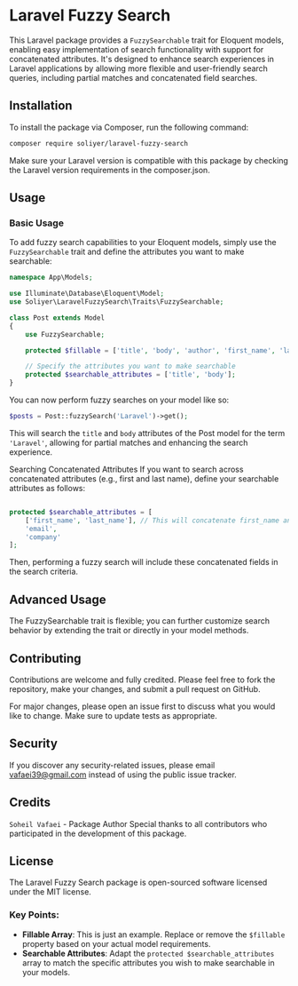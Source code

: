 # Laravel Fuzzy Search

This Laravel package provides a `FuzzySearchable` trait for Eloquent models, enabling easy implementation of search functionality with support for concatenated attributes. It's designed to enhance search experiences in Laravel applications by allowing more flexible and user-friendly search queries, including partial matches and concatenated field searches.

## Installation

To install the package via Composer, run the following command:

```bash
composer require soliyer/laravel-fuzzy-search
```
Make sure your Laravel version is compatible with this package by checking the Laravel version requirements in the composer.json.

## Usage

### Basic Usage

To add fuzzy search capabilities to your Eloquent models, simply use the `FuzzySearchable` trait and define the attributes you want to make searchable:

```php
namespace App\Models;

use Illuminate\Database\Eloquent\Model;
use Soliyer\LaravelFuzzySearch\Traits\FuzzySearchable;

class Post extends Model
{
    use FuzzySearchable;

    protected $fillable = ['title', 'body', 'author', 'first_name', 'last_name'];

    // Specify the attributes you want to make searchable
    protected $searchable_attributes = ['title', 'body'];
}
```

You can now perform fuzzy searches on your model like so:

```php
$posts = Post::fuzzySearch('Laravel')->get();
```

This will search the `title` and `body` attributes of the Post model for the term `'Laravel'`, allowing for partial matches and enhancing the search experience.

Searching Concatenated Attributes
If you want to search across concatenated attributes (e.g., first and last name), define your searchable attributes as follows:

```php

protected $searchable_attributes = [
    ['first_name', 'last_name'], // This will concatenate first_name and last_name with a space in between
    'email',
    'company'
];

```

Then, performing a fuzzy search will include these concatenated fields in the search criteria.

## Advanced Usage
The FuzzySearchable trait is flexible; you can further customize search behavior by extending the trait or directly in your model methods.

## Contributing
Contributions are welcome and fully credited. Please feel free to fork the repository, make your changes, and submit a pull request on GitHub.

For major changes, please open an issue first to discuss what you would like to change. Make sure to update tests as appropriate.

## Security
If you discover any security-related issues, please email vafaei39@gmail.com instead of using the public issue tracker.

## Credits
`Soheil Vafaei` - Package Author
Special thanks to all contributors who participated in the development of this package.

## License
The Laravel Fuzzy Search package is open-sourced software licensed under the MIT license.


### Key Points:

- **Fillable Array**: This is just an example. Replace or remove the `$fillable` property based on your actual model requirements.
- **Searchable Attributes**: Adapt the `protected $searchable_attributes` array to match the specific attributes you wish to make searchable in your models.

